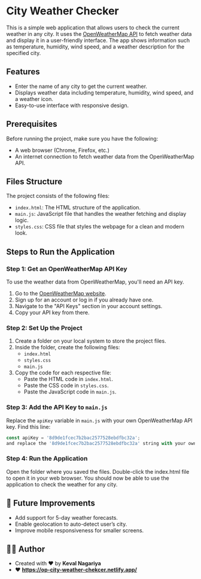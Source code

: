 # City Weather Checker

This is a simple web application that allows users to check the current weather in any city. It uses the [OpenWeatherMap API](https://openweathermap.org/) to fetch weather data and display it in a user-friendly interface. The app shows information such as temperature, humidity, wind speed, and a weather description for the specified city.

## Features
- Enter the name of any city to get the current weather.
- Displays weather data including temperature, humidity, wind speed, and a weather icon.
- Easy-to-use interface with responsive design.

## Prerequisites
Before running the project, make sure you have the following:
- A web browser (Chrome, Firefox, etc.)
- An internet connection to fetch weather data from the OpenWeatherMap API.

## Files Structure
The project consists of the following files:
- `index.html`: The HTML structure of the application.
- `main.js`: JavaScript file that handles the weather fetching and display logic.
- `styles.css`: CSS file that styles the webpage for a clean and modern look.

## Steps to Run the Application

### Step 1: Get an OpenWeatherMap API Key
To use the weather data from OpenWeatherMap, you'll need an API key.
1. Go to the [OpenWeatherMap website](https://openweathermap.org/api).
2. Sign up for an account or log in if you already have one.
3. Navigate to the "API Keys" section in your account settings.
4. Copy your API key from there.

### Step 2: Set Up the Project
1. Create a folder on your local system to store the project files.
2. Inside the folder, create the following files:
   - `index.html`
   - `styles.css`
   - `main.js`
3. Copy the code for each respective file:
   - Paste the HTML code in `index.html`.
   - Paste the CSS code in `styles.css`.
   - Paste the JavaScript code in `main.js`.

### Step 3: Add the API Key to `main.js`
Replace the `apiKey` variable in `main.js` with your own OpenWeatherMap API key. Find this line:
```javascript
const apiKey = '8d9de1fcec7b2bac2577528ebdfbc32a';
and replace the '8d9de1fcec7b2bac2577528ebdfbc32a' string with your own API key.
```

### Step 4: Run the Application
Open the folder where you saved the files.
Double-click the index.html file to open it in your web browser.
You should now be able to use the application to check the weather for any city.

## 🎯 Future Improvements

- Add support for 5-day weather forecasts.
- Enable geolocation to auto-detect user’s city.
- Improve mobile responsiveness for smaller screens.

## 🧑‍💻 Author

- Created with ❤️ by **Keval Nagariya** 
- ❤️ **https://op-city-weather-chekcer.netlify.app/**